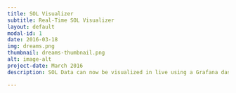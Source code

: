 ```yaml
---
title: SOL Visualizer
subtitle: Real-Time SOL Visualizer
layout: default
modal-id: 1
date: 2016-03-18
img: dreams.png
thumbnail: dreams-thumbnail.png
alt: image-alt
project-date: March 2016
description: SOL Data can now be visualized in live using a Grafana dashboard

---
```

